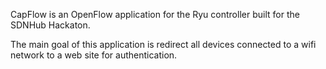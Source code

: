 CapFlow is an OpenFlow application for the Ryu controller built for the SDNHub Hackaton. 

The main goal of this application is redirect all devices connected to a wifi network to a
web site for authentication. 

  
